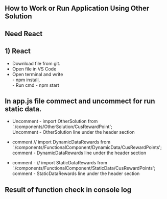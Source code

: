 ## How to Work or Run Application Using Other Solution

## Need React

## 1) React
- Download file from git.
- Open file in VS Code
- Open terminal and write<br />
       - npm install,<br />
       - Run cmd - npm start

## In app.js file commect and uncommect for run static data.
- Uncomment - import OtherSolution from './components/OtherSolution/CusRewardPoint';<br />
  Uncomment - OtherSolution line under the header section

- comment // import DynamicDataRewards from './components/FunctionalComponent/DynamicData/CusRewardPoints';<br />
  comment - DynamicDataRewards line under the header section

- comment - // import StaticDataRewards from './components/FunctionalComponent/StaticData/CusRewardPoints';<br />
  comment - StaticDataRewards line under the header section


## Result of function check in console log

